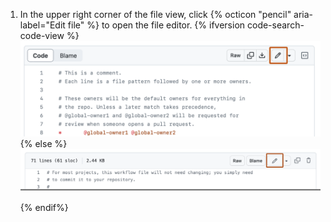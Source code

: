 1. In the upper right corner of the file view, click {% octicon "pencil" aria-label="Edit file" %} to open the file editor.
{% ifversion code-search-code-view %}
   ![Screenshot of a file. In the header, a button, labeled with a pencil icon, is outlined in dark orange.](/assets/images/help/repository/edit-file-edit-button.png)
{% else %}
   ![Screenshot of a file. In the header, a button, labeled with a pencil icon, is outlined in dark orange.](/assets/images/enterprise/repository/edit-file-edit-button.png)
{% endif%}